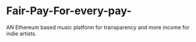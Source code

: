 # Fair-Pay-For-every-pay-
AN Ethereum based music platform for transparency and more income for indie artists.
